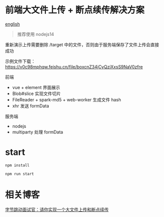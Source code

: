 # 前端大文件上传 + 断点续传解决方案

[english](./readme-en.md)

> 推荐使用 nodejs14

重新演示上传需要删除 /target 中的文件，否则由于服务端保存了文件上传会直接成功

示例文件下载：https://v0c98mphqw.feishu.cn/file/boxcnZ34jCyQziXxsS9NaV0zfre


前端
* vue + element 界面展示
* Blob#slice 实现文件切片
* FileReader + spark-md5 + web-worker 生成文件 hash
* xhr 发送 formData

服务端
* nodejs
* multiparty 处理 formData

# start

```
npm install
```

```
npm run start
```

# 相关博客
[字节跳动面试官：请你实现一个大文件上传和断点续传](https://juejin.im/post/5dff8a26e51d4558105420ed
)

